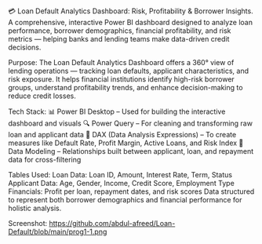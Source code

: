 💳 Loan Default Analytics Dashboard: Risk, Profitability & Borrower Insights.
A comprehensive, interactive Power BI dashboard designed to analyze loan performance, borrower demographics, financial profitability, and risk metrics — helping banks and lending teams make data-driven credit decisions.


Purpose: 
The Loan Default Analytics Dashboard offers a 360° view of lending operations — tracking loan defaults, applicant characteristics, and risk exposure. It helps financial institutions identify high-risk borrower groups, understand profitability trends, and enhance decision-making to reduce credit losses.


Tech Stack:
📊 Power BI Desktop – Used for building the interactive dashboard and visuals
🔍 Power Query – For cleaning and transforming raw loan and applicant data
🧮 DAX (Data Analysis Expressions) – To create measures like Default Rate, Profit Margin, Active Loans, and Risk Index
🧱 Data Modeling – Relationships built between applicant, loan, and repayment data for cross-filtering


Tables Used:
Loan Data: Loan ID, Amount, Interest Rate, Term, Status
Applicant Data: Age, Gender, Income, Credit Score, Employment Type
Financials: Profit per loan, repayment dates, and risk scores
Data structured to represent both borrower demographics and financial performance for holistic analysis.


Screenshot:
https://github.com/abdul-afreed/Loan-Default/blob/main/prog1-1.png
